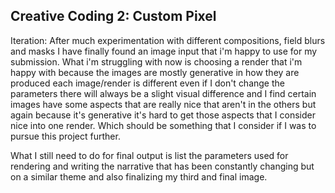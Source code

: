 ## Creative Coding 2: Custom Pixel
Iteration:
After much experimentation with different compositions, field blurs and masks I have finally found an image input that i'm happy to use for my submission. What i'm struggling with now is choosing a render that i'm happy with because the images are mostly generative in how they are produced each image/render is different even if I don't change the parameters there will always be a slight visual difference and I find certain images have some aspects that are really nice that aren't in the others but again because it's generative it's hard to get those aspects that I consider nice into one render. Which should be something that I consider if I was to pursue this project further.

What I still need to do for final output is list the parameters used for rendering and writing the narrative that has been constantly changing but on a similar theme and also finalizing my third and final image.